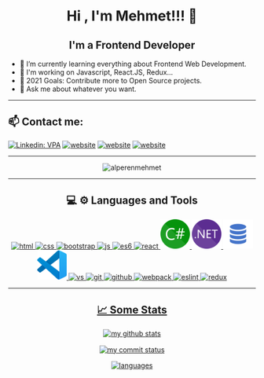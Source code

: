 <h1 align="center">Hi , I'm Mehmet!!! 👋</h1>

<h2 align="center">I'm a Frontend Developer</h2>

- 🌱 I’m currently learning everything about Frontend Web Development.
- 🔭 I'm working on Javascript, React.JS, Redux...
- 🥅 2021 Goals: Contribute more to Open Source projects.
- 💬 Ask me about whatever you want.

<hr/>

## 📫 Contact me:

[![Linkedin: VPA](https://img.shields.io/badge/linkedin-%230077B5.svg?&style=for-the-badge&logo=linkedin&logoColor=white)](https://www.linkedin.com/in/mehmet-alperen/)
[![website](https://img.shields.io/badge/gmail-f1f2f6.svg?&style=for-the-badge&logo=gmail&logoColor=red)](mailto:me.alperen@gmail.com)
[![website](https://img.shields.io/badge/twitter-f2f4f7.svg?&style=for-the-badge&logo=twitter&logoColor=blue)](https://twitter.com/alperen_me)
[![website](https://img.shields.io/badge/hackerRank-f4f4f7.svg?&style=for-the-badge&logo=hackerRank&logoColor=green)](https://www.hackerrank.com/me_alperen)

<hr/>

<p align="center"> <img src="https://komarev.com/ghpvc/?username=alperenmehmet" alt="alperenmehmet" /> </p>

<hr/>

<h2 align="center">💻 ⚙ Languages and Tools</h2>

<div align="center">
<a href="#" target="_blank"> <img src="https://image.flaticon.com/icons/png/512/888/888859.png" alt="html" height="60"/> </a>
<a href="#" target="_blank"> <img src="https://image.flaticon.com/icons/png/512/888/888847.png" alt="css" height="60"/> </a>
<a href="#" target="_blank"> <img src="https://cdn.icon-icons.com/icons2/2415/PNG/512/bootstrap_plain_wordmark_logo_icon_146620.png" alt="bootstrap" height="60"/> </a>
<a href="#" target="_blank"> <img src="https://cdn.icon-icons.com/icons2/2108/PNG/512/javascript_icon_130900.png" alt="js" height="60"/> </a>
<a href="#" target="_blank"> <img src="https://codereviewvideos.com/blog/wp-content/uploads/2016/04/es6-logo-483x510.png" alt="es6" height="60"/> </a>
<a href="#" target="_blank"> <img src="https://cdn.icon-icons.com/icons2/2415/PNG/512/react_original_wordmark_logo_icon_146375.png" alt="react" width="60"/> </a>
<a href="#" target="_blank"> <img src="https://raw.githubusercontent.com/github/explore/80688e429a7d4ef2fca1e82350fe8e3517d3494d/topics/csharp/csharp.png" alt="html" height="60"/> </a>
<a href="#" target="_blank"> <img src="https://raw.githubusercontent.com/github/explore/80688e429a7d4ef2fca1e82350fe8e3517d3494d/topics/dotnet/dotnet.png" alt="html" height="60"/> </a>
<a href="#" target="_blank"> <img src="https://raw.githubusercontent.com/github/explore/80688e429a7d4ef2fca1e82350fe8e3517d3494d/topics/sql/sql.png" alt="html" height="60"/> </a>
<a href="#" target="_blank"> <img src="https://raw.githubusercontent.com/github/explore/80688e429a7d4ef2fca1e82350fe8e3517d3494d/topics/visual-studio-code/visual-studio-code.png" alt="vscode" height="60"/> </a>
<a href="#" target="_blank"> <img src="https://upload.wikimedia.org/wikipedia/commons/thumb/5/59/Visual_Studio_Icon_2019.svg/97px-Visual_Studio_Icon_2019.svg.png" alt="vs" height="60"/> </a>
<a href="#" target="_blank"> <img src="https://www.vectorlogo.zone/logos/git-scm/git-scm-icon.svg" alt="git" height="60"/> </a>
<a href="#" target="_blank"> <img src="https://cdn.icon-icons.com/icons2/2368/PNG/512/github_logo_icon_143772.png" alt="github" height="60" /> </a>
<a href="#" target="_blank"> <img src="https://webpack.js.org/icon-square-small.85ba630cf0c5f29ae3e3.svg" alt="webpack" height="60" /> </a>
<a href="#" target="_blank"> <img src="https://avatars.githubusercontent.com/u/6019716?s=200&v=4" alt="eslint" height="60" /> </a>
<a href="#" target="_blank"> <img src="https://upload.wikimedia.org/wikipedia/commons/4/49/Redux.png" alt="redux" height="60"/></div>

<hr/>

<h2 align="center">📈 Some Stats</h2>

<p align="center">
<img align="center" src="https://github-readme-stats.vercel.app/api?username=alperenmehmet&show_icons=true&theme=tokyonight& " alt="my github stats" width="50%"/>
</p>

<p align="center">
<img align="center" src="https://github-readme-streak-stats.herokuapp.com/?user=alperenmehmet&theme=tokyonight&" alt="my commit status" width="50%" /> 
</p>

<p align="center">
<img align="center" src="https://github-readme-stats.vercel.app/api/top-langs/?username=alperenmehmet&theme=tokyonight&layout=compact" alt="languages" width="50%" >
</p>
